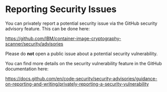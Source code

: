 # Reporting Security Issues

You can privately report a potential security issue via the GitHub security advisory feature. This can be done here:

https://github.com/IBM/container-image-cryptography-scanner/security/advisories

Please do **not** open a public issue about a potential security vulnerability.

You can find more details on the security vulnerability feature in the GitHub
documentation here:

https://docs.github.com/en/code-security/security-advisories/guidance-on-reporting-and-writing/privately-reporting-a-security-vulnerability